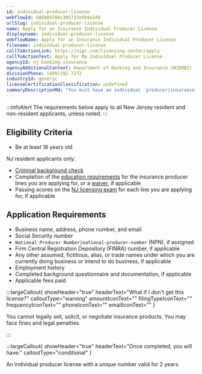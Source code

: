 ```yaml
---
id: individual-producer-license
webflowId: 685b03788c305737e9b9a249
urlSlug: individual-producer-license
name: Apply for an Insurance Individual Producer License
displayname: individual-producer-license
webflowName: Apply for an Insurance Individual Producer License
filename: individual-producer-license
callToActionLink: https://nipr.com/licensing-center/apply
callToActionText: Apply for My Individual Producer License
agencyId: nj-banking-insurance
agencyAdditionalContext: Department of Banking and Insurance (NJDOBI)
divisionPhone: (609)292-7272
industryId: generic
licenseCertificationClassification: undefined
summaryDescriptionMd: "You must have an individual `producer|insurance-producer` license to legally sell, solicit, or negotiate insurance products."
---
```


:::infoAlert
The requirements below apply to all New Jersey resident and non-resident applicants, unless noted.
:::

## Eligibility Criteria

- Be at least 18 years old

NJ resident applicants only:

- [Criminal background check](https://www.nj.gov/dobi/insliced/livescan.htm)
- Completion of the [education requirements](https://www.nj.gov/dobi/insliced/prodfaqs.htm#prelicense) for the insurance producer lines you are applying for, or a [waiver](https://www.nj.gov/dobi/insliced/30daywai.pdf), if applicable
- Passing scores on the [NJ licensing exam](https://test-takers.psiexams.com/njins/test) for each line you are applying for, if applicable

## Application Requirements

- Business name, address, phone number, and email
- Social Security number
- `National Producer Number|national-producer-number` (NPN), if assigned
- Firm Central Registration Depository (FINRA) number, if applicable
- Any other assumed, fictitious, alias, or trade names under which you are currently doing business or intend to do business, if applicable
- Employment history
- Completed background questionnaire and documentation, if applicable
- Applicable fees paid

:::largeCallout{ showHeader="true" headerText="What if I don't get this license?" calloutType="warning" amountIconText="" filingTypeIconText="" frequencyIconText="" phoneIconText="" emailIconText="" }

You cannot legally sell, solicit, or negotiate insurance products. You may face fines and legal penalties.

:::

:::largeCallout{ showHeader="true" headerText="Once completed, you will have:" calloutType="conditional" }

An individual producer license with a unique number valid for 2 years.
